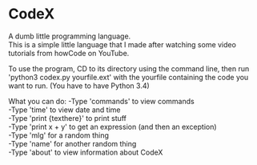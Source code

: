 # CodeX
A dumb little programming language.<br>
This is a simple little language that I made after watching some video tutorials from howCode on YouTube.

To use the program, CD to its directory using the command line, then run 'python3 codex.py yourfile.ext' with the yourfile containing the code you want to run. (You have to have Python 3.4)

What you can do:
-Type 'commands' to view commands<br>
-Type 'time' to view date and time<br>
-Type 'print {texthere}' to print stuff<br>
-Type 'print x + y' to get an expression (and then an exception)<br>
-Type 'mlg' for a random thing<br>
-Type 'name' for another random thing<br>
-Type 'about' to view information about CodeX<br>
